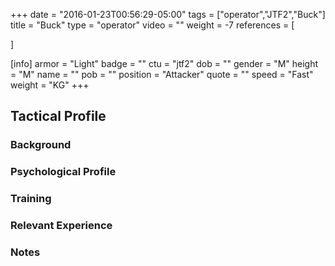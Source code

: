 +++
date = "2016-01-23T00:56:29-05:00"
tags = ["operator","JTF2","Buck"]
title = "Buck"
type = "operator"
video = ""
weight = -7
references = [

]

[info]
  armor = "Light"
  badge = ""
  ctu = "jtf2"
  dob = ""
  gender = "M"
  height = "M"
  name = ""
  pob = ""
  position = "Attacker"
  quote = ""
  speed = "Fast"
  weight = "KG"
+++

## Tactical Profile

### Background

### Psychological Profile

### Training

### Relevant Experience

### Notes
